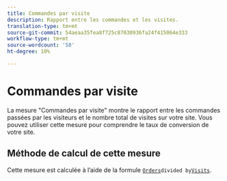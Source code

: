 ```yaml
---
title: Commandes par visite
description: Rapport entre les commandes et les visites.
translation-type: tm+mt
source-git-commit: 54aeaa35fea8f725c87030936fa24f415064e333
workflow-type: tm+mt
source-wordcount: '58'
ht-degree: 10%

---
```



# Commandes par visite

La mesure &quot;Commandes par visite&quot; montre le rapport entre les commandes passées par les visiteurs et le nombre total de visites sur votre site. Vous pouvez utiliser cette mesure pour comprendre le taux de conversion de votre site.

## Méthode de calcul de cette mesure

Cette mesure est calculée à l’aide de la formule [`Orders`](orders.md)` divided by `[`Visits`](visits.md).
